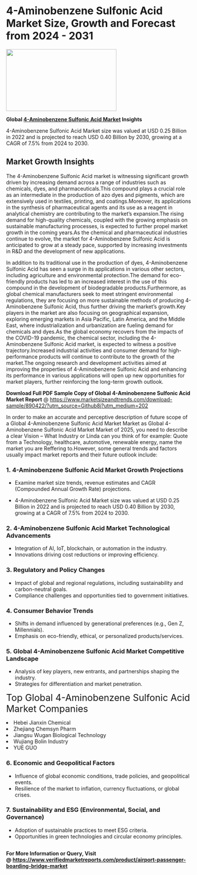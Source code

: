 <H1>4-Aminobenzene Sulfonic Acid Market Size, Growth and Forecast from 2024 - 2031</H1><img class="aligncenter size-medium wp-image-584254" src="https://thirdeyenews.in/wp-content/uploads/2024/09/Global-Market-Research-300x168.jpeg" alt="" width="300" height="168" /><p><strong>Global&nbsp;<a href="https://www.marketsizeandtrends.com/download-sample/890422/?utm_source=Github8j?utm_medium=202">4-Aminobenzene Sulfonic Acid Market</a> Insights</strong></p><p>4-Aminobenzene Sulfonic Acid Market size was valued at USD 0.25 Billion in 2022 and is projected to reach USD 0.40 Billion by 2030, growing at a CAGR of 7.5% from 2024 to 2030.</p><p><h2>Market Growth Insights</h2> <p>The 4-Aminobenzene Sulfonic Acid market is witnessing significant growth driven by increasing demand across a range of industries such as chemicals, dyes, and pharmaceuticals.This compound plays a crucial role as an intermediate in the production of azo dyes and pigments, which are extensively used in textiles, printing, and coatings.Moreover, its applications in the synthesis of pharmaceutical agents and its use as a reagent in analytical chemistry are contributing to the market’s expansion.The rising demand for high-quality chemicals, coupled with the growing emphasis on sustainable manufacturing processes, is expected to further propel market growth in the coming years.As the chemical and pharmaceutical industries continue to evolve, the market for 4-Aminobenzene Sulfonic Acid is anticipated to grow at a steady pace, supported by increasing investments in R&D and the development of new applications.</p> <p>In addition to its traditional use in the production of dyes, 4-Aminobenzene Sulfonic Acid has seen a surge in its applications in various other sectors, including agriculture and environmental protection.The demand for eco-friendly products has led to an increased interest in the use of this compound in the development of biodegradable products.Furthermore, as global chemical manufacturers seek to meet stringent environmental regulations, they are focusing on more sustainable methods of producing 4-Aminobenzene Sulfonic Acid, thus further driving the market’s growth.Key players in the market are also focusing on geographical expansion, exploring emerging markets in Asia Pacific, Latin America, and the Middle East, where industrialization and urbanization are fueling demand for chemicals and dyes.As the global economy recovers from the impacts of the COVID-19 pandemic, the chemical sector, including the 4-Aminobenzene Sulfonic Acid market, is expected to witness a positive trajectory.Increased industrial activities and consumer demand for high-performance products will continue to contribute to the growth of the market.The ongoing research and development activities aimed at improving the properties of 4-Aminobenzene Sulfonic Acid and enhancing its performance in various applications will open up new opportunities for market players, further reinforcing the long-term growth outlook.</p> <p><span class=""><strong>Download Full PDF Sample Copy of Global 4-Aminobenzene Sulfonic Acid Market Report</strong> @ <a href="https://www.marketsizeandtrends.com/download-sample/890422/?utm_source=Github8j?utm_medium=202" target="_blank">https://www.marketsizeandtrends.com/download-sample/890422/?utm_source=Github8j?utm_medium=202</a></span></p><p>In order to make an accurate and perceptive description of future scope of a Global&nbsp;4-Aminobenzene Sulfonic Acid Market Market as Global&nbsp;4-Aminobenzene Sulfonic Acid Market Market of 2025, you need to describe a clear Vision &ndash; What Industry or Linda can you think of for example: Quote from a Technology, healthcare, automotive, renewable energy, name the market you are Reffering to.However, some general trends and factors usually impact market reports and their future outlook include:</p><h3>1.&nbsp;<strong>4-Aminobenzene Sulfonic Acid Market Growth Projections</strong></h3><ul><li>Examine market size trends, revenue estimates and CAGR (Compounded Annual Growth Rate) projections.</li><li><p>4-Aminobenzene Sulfonic Acid Market size was valued at USD 0.25 Billion in 2022 and is projected to reach USD 0.40 Billion by 2030, growing at a CAGR of 7.5% from 2024 to 2030.</p></li></ul><h3>2.&nbsp;<strong>4-Aminobenzene Sulfonic Acid Market Technological Advancements</strong></h3><ul><li>Integration of AI, IoT, blockchain, or automation in the industry.</li><li>Innovations driving cost reductions or improving efficiency.</li></ul><h3>3.&nbsp;<strong>Regulatory and Policy Changes</strong></h3><ul><li>Impact of global and regional regulations, including sustainability and carbon-neutral goals.</li><li>Compliance challenges and opportunities tied to government initiatives.</li></ul><h3>4.&nbsp;<strong>Consumer Behavior Trends</strong></h3><ul><li>Shifts in demand influenced by generational preferences (e.g., Gen Z, Millennials).</li><li>Emphasis on eco-friendly, ethical, or personalized products/services.</li></ul><h3>5.&nbsp;<strong>Global 4-Aminobenzene Sulfonic Acid Market Competitive Landscape</strong></h3><ul><li>Analysis of key players, new entrants, and partnerships shaping the industry.</li><li>Strategies for differentiation and market penetration.</li></ul><p data-pm-slice="1 1 []"><span style="color: inherit; font-family: inherit; font-size: 25px;">Top Global 4-Aminobenzene Sulfonic Acid Market Companies</span></p><div class="" data-test-id=""><p><li>Hebei Jianxin Chemical</li><li> Zhejiang Chemsyn Pharm</li><li> Jiangsu Wugan Biological Technology</li><li> Wujiang Bolin Industry</li><li> YUE GUO</li></p></div><h3>6.&nbsp;<strong>Economic and Geopolitical Factors</strong></h3><ul><li>Influence of global economic conditions, trade policies, and geopolitical events.</li><li>Resilience of the market to inflation, currency fluctuations, or global crises.</li></ul><h3>7.&nbsp;<strong>Sustainability and ESG (Environmental, Social, and Governance)</strong></h3><ul><li>Adoption of sustainable practices to meet ESG criteria.</li><li>Opportunities in green technologies and circular economy principles.</li></ul><h2><strong style="font-size: 14px;">For More Information or Query, Visit @&nbsp;</strong><a style="background-color: #ffffff; font-size: 14px;" href="https://www.marketsizeandtrends.com/report/4-aminobenzene-sulfonic-acid-market/" target="_blank">https://www.verifiedmarketreports.com/product/airport-passenger-boarding-bridge-market</a></h2>